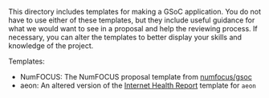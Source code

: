 This directory includes templates for making a GSoC application. You do not
have to use either of these templates, but they include useful guidance for
what we would want to see in a proposal and help the reviewing process. 
If necessary, you can alter the templates to better display your skills and knowledge 
of the project.

Templates:
- NumFOCUS: The NumFOCUS proposal template from [numfocus/gsoc](https://github.com/numfocus/gsoc/blob/master/templates/proposal.md)
- aeon: An altered version of the [Internet Health Report](https://github.com/InternetHealthReport/gsoc) template for `aeon`
